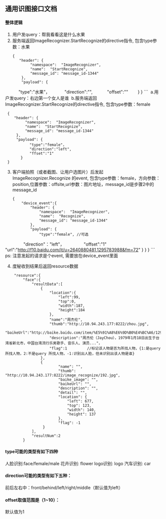 ## 通用识图接口文档
#### 整体逻辑
1. 用户发query：帮我看看这是什么水果
2. 服务端返回ImageRecognizer.StartRecognize的directive指令, 包含type参数：水果
    ```
    {
       "header": {
            "namespace":  "ImageRecognizer",
            "name":  "StartRecognize",
            "message_id": "message_id-1344"
        },
        "payload": {
            "type":"水果"，
            "direction":"",
            "offset":""
        }
    }
    ```
  a.用户发query：右边第一个女人是谁
  b.服务端返回ImageRecognizer.StartRecognize的directive指令, 包含type参数：female
   ```
    {
       "header": {
            "namespace":  "ImageRecognizer",
            "name":  "StartRecognize",
            "message_id": "message_id-1344"
        },
        "payload": {
            "type":"female"，
            "direction":"left",
            "ffset":"1"
        }
    }
   ```
3. 客户端拍照（或者截图、让用户选图片）后发起ImageRecognizer.Recognize 的event, 包含type参数：female，方向参数：position,位置参数：offsite,url参数：图片地址，message_id是步骤2中的message_id
    ```
    {
        "device_event":{
            "header": {
                "namespace":  "ImageRecognizer",
                "name":  "Recognize",
                "message_id": "message_id-1344"
            },
            "payload": {
                "type":"female", //可选
                "direction"："left"，
                "offset":"1"
                "url":"http://f10.baidu.com/it/u=2640880481,1295783988&fm=72"
            }
        }
    }
    ```
ps: 注意发起的请求是个event, 需要放在device_event里面

4. 度秘收到结果后返回resource数据
```
    "resource":{
        "face":{
            "resultData":[
                {
                    "location":{
                        "left":99,
                        "top":0,
                        "width":187,
                        "height":184
                    },
                    "name":"周杰伦",
                    "thumb":"http://10.94.243.177:8222/zhou.jpg",
                    "baikeUrl":"http://baike.baidu.com/item/%E5%91%A8%E6%9D%B0%E4%BC%A6/129156",
                    "description":"周杰伦（JayChou），1979年1月18日出生于台湾省新北市，中国台湾流行乐男歌手、音乐人、演员..."，
                    "flag":1         //标记该人物是否为所找人物，{1:是query所找人物，2:不是query 所找人物，-1:识别出人脸，但未识别出该人物是谁}
                },
                {
                        "name": "",
                        "thumb": "http://10.94.243.177:8222/image_recognize/192.jpg",
                        "baike_image": "",
                        "baikeUrl": "",
                        "description": "",
                        "detail": "",
                        "location": {
                            "left": 677,
                            "top": 123,
                            "width": 140,
                            "height": 137
                        },
                        "flag": -1
                 }
            ],
            "resultNum":2
        }

```
#### type可能的类型有如下四种
人脸识别:face/female/male
花卉识别: flower
logo识别: logo
汽车识别: car

#### direction可能的类型有如下五种：
前后左右中：front/behind/left/right/middle（默认值为left）

#### offset取值范围是（1~10）：
默认值为1
